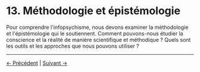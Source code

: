 # 13. Méthodologie et épistémologie

Pour comprendre l'infopsychisme, nous devons examiner la méthodologie et l'épistémologie qui le soutiennent. Comment pouvons-nous étudier la conscience et la réalité de manière scientifique et méthodique ? Quels sont les outils et les approches que nous pouvons utiliser ?

---
<div class="navigation-links">
<a href="../12_Critiques_et_arguments_contraires/" class="nav-link prev-link">← Précédent</a> | <a href="../14_Approfondissement_éthique/" class="nav-link next-link">Suivant →</a>
</div>
